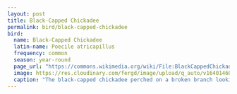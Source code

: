 ```yaml
---
layout: post
title: Black-Capped Chickadee
permalink: bird/black-capped-chickadee
bird: 
  name: Black-Capped Chickadee
  latin-name: Poecile atricapillus
  frequency: common
  season: year-round
  page_url: "https://commons.wikimedia.org/wiki/File:BlackCappedChickadee.jpg"
  image: https://res.cloudinary.com/fergd/image/upload/q_auto/v1640146043/Birds/BlackCappedChickadee.jpg
  caption: "The black-capped chickadee perched on a broken branch looking downward displaying it's shock of white on the side of its head against a black head."
---
```

